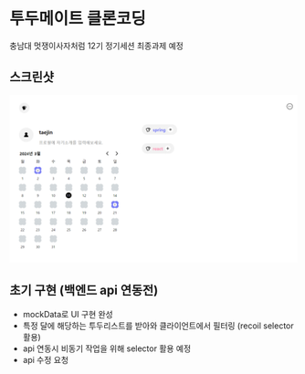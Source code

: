 # 투두메이트 클론코딩

충남대 멋쟁이사자처럼 12기 정기세션 최종과제 예정

## 스크린샷

<img src="./screen.png">

## 초기 구현 (백엔드 api 연동전)

- mockData로 UI 구현 완성
- 특정 달에 해당하는 투두리스트를 받아와 클라이언트에서 필터링 (recoil selector 활용)
- api 연동시 비동기 작업을 위해 selector 활용 예정
- api 수정 요청
